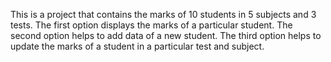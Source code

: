 This is a project that contains the marks of 10 students in 5 subjects and 3 tests.
The first option displays the marks of a particular student.
The second option helps to add data of a new student.
The third option helps to update the marks of a student in a particular test and subject.
